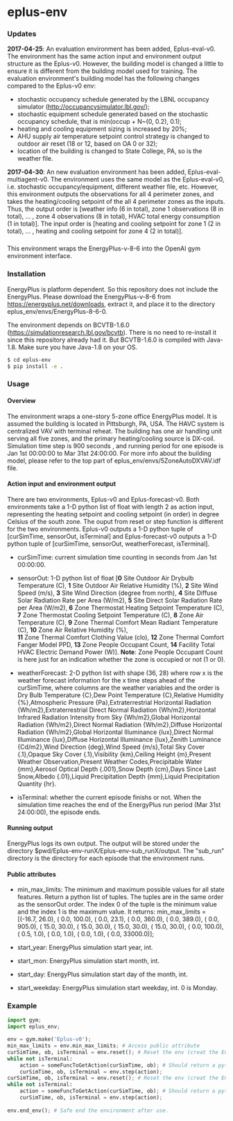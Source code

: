 # eplus-env
### Updates
**2017-04-25**: An evaluation environment has been added, Eplus-eval-v0. The environment has the same
action input and environment output structure as the Eplus-v0. However, the building model is changed
a little to ensure it is different from the building model used for training. The evaluation environment's 
building model has the following changes compared to the Eplus-v0 env:

* stochastic occupancy schedule generated by the LBNL occupancy simulator (http://occupancysimulator.lbl.gov/);
* stochastic equipment schedule generated based on the stochastic occupancy schedule, that is min(occup + N~(0, 0.2), 0.1);
* heating and cooling equipment sizing is increased by 20%;
* AHU supply air temperature setpoint control strategy is changed to outdoor air reset (18 or 12, based on OA 0 or 32);
* location of the building is changed to State College, PA, so is the weather file. 

**2017-04-30**: An new evaluation environment has been added, Eplus-eval-multiagent-v0. The environment uses the same model
as the Eplus-eval-v0, i.e. stochastic occupancy/equipment, different weather file, etc. However, this environment outputs 
the observations for all 4 perimeter zones, and takes the heating/cooling setpoint of the all 4 perimeter zones as the inputs. 
Thus, the output order is [weather info (6 in total), zone 1 observations (8 in total), ... , zone 4 observations (8 in total), HVAC total energy consumption
 (1 in total)]. The input order is [heating and cooling setpoint for zone 1 (2 in total), ... , heating and cooling setpoint for zone 4 (2 in total)].   

###
This environment wraps the EnergyPlus-v-8-6 into the OpenAI gym environment interface. 
### Installation
EnergyPlus is platform dependent. So this repository does not include the EnergyPlus. Please download
the EnergyPlus-v-8-6 from https://energyplus.net/downloads, extract it, and place it to the directory 
eplus_env/envs/EnergyPlus-8-6-0. 

The environment depends on BCVTB-1.6.0 (https://simulationresearch.lbl.gov/bcvtb). There 
is no need to re-install it since this repository already had it. But BCVTB-1.6.0 is compiled
with Java-1.8. Make sure you have Java-1.8 on your OS. 

```sh
$ cd eplus-env
$ pip install -e .
```
### Usage
#### Overview
The environment wraps a one-story 5-zone office EnergyPlus model. It is assumed the building is located in
Pittsburgh, PA, USA. The HAVC system is centralized VAV with terminal reheat. The building has one air handling
unit serving all five zones, and the primary heating/cooling source is DX-coil. Simulation time step is 900 seconds
, and running period for one episode is Jan 1st 00:00:00 to Mar 31st 24:00:00. For more info about the 
building model, please refer to the top part of eplus_env/envs/5ZoneAutoDXVAV.idf file. 
#### Action input and environment output
There are two environments, Eplus-v0 and Eplus-forecast-v0. Both environments take a 1-D python list of float with
length 2 as action input, representing the heating setpoint and cooling setpoint (in order) in degree Celsius of 
the south zone. The ouput from reset or step function is different for the two environments. Eplus-v0 outputs a 
1-D python tuple of [curSimTime, sensorOut, isTerminal] and Eplus-forecast-v0 outputs a 1-D python tuple of
[curSimTime, sensorOut, weatherForecast, isTerminal]. 

* curSimTime: current simulation time counting in seconds from Jan 1st 00:00:00.

* sensorOut: 1-D python list of float [**0** Site Outdoor Air Drybulb Temperature (C), 
                                       **1** Site Outdoor Air Relative Humidity (%), 
                                       **2** Site Wind Speed (m/s), 
                                       **3** Site Wind Direction (degree from north), 
                                       **4** Site Diffuse Solar Radiation Rate per Area (W/m2), 
                                       **5** Site Direct Solar Radiation Rate per Area (W/m2), 
                                       **6** Zone Thermostat Heating Setpoint Temperature (C), 
                                       **7** Zone Thermostat Cooling Setpoint Temperature (C),
                                       **8** Zone Air Temperature (C), 
                                       **9** Zone Thermal Comfort Mean Radiant Temperature (C), 
                                       **10** Zone Air Relative Humidity (%),  
                                       **11** Zone Thermal Comfort Clothing Value (clo), 
                                       **12** Zone Thermal Comfort Fanger Model PPD, 
                                       **13** Zone People Occupant Count, 
                                       **14** Facility Total HVAC Electric Demand Power (W)]. 
**Note**: Zone People Occupant Count is here just for an indication whether the zone is occupied or not (1 or 0). 

* weatherForecast: 2-D python list with shape (36, 28) where row x is the weather forecast information for 
the x time steps ahead of the curSimTime, where columns are the weather variables and the order is 
Dry Bulb Temperature {C},Dew Point Temperature
{C},Relative Humidity {%},Atmospheric Pressure {Pa},Extraterrestrial Horizontal Radiation
{Wh/m2},Extraterrestrial Direct Normal Radiation {Wh/m2},Horizontal Infrared
Radiation Intensity from Sky {Wh/m2},Global Horizontal Radiation {Wh/m2},Direct
Normal Radiation {Wh/m2},Diffuse Horizontal Radiation {Wh/m2},Global Horizontal
Illuminance {lux},Direct Normal Illuminance {lux},Diffuse Horizontal Illuminance
{lux},Zenith Luminance {Cd/m2},Wind Direction {deg},Wind Speed {m/s},Total Sky
Cover {.1},Opaque Sky Cover {.1},Visibility {km},Ceiling Height {m},Present Weather
Observation,Present Weather Codes,Precipitable Water {mm},Aerosol Optical Depth
{.001},Snow Depth {cm},Days Since Last Snow,Albedo {.01},Liquid Precipitation Depth
{mm},Liquid Precipitation Quantity {hr}.

* isTerminal: whether the current episode finishs or not. When the simulation time reaches the end of the 
EnergyPlus run period (Mar 31st 24:00:00), the episode ends. 

#### Running output

EnergyPlus logs its own output. The output will be stored under the directory $pwd/Eplus-env-runX/Eplus-env-sub_runX/output. The "sub_run" directory is the directory for each episode that the environment runs.

#### Public attributes
* min_max_limits: The minimum and maximum possible values for all state features. Return a python list of tuples. The tuples are in the same
order as the sensorOut order. The index 0 of the tuple is the minimum value and the index 1 is the maximum value. It returns:
min_max_limits = [(-16.7, 26.0),
                  (  0.0, 100.0),
                  (  0.0, 23.1),
                  (  0.0, 360.0),
                  (  0.0, 389.0),
                  (  0.0, 905.0),
                  ( 15.0, 30.0),
                  ( 15.0, 30.0),
                  ( 15.0, 30.0),
                  ( 15.0, 30.0),
                  (  0.0, 100.0),
                  (  0.5, 1.0),
                  (  0.0, 1.0),
                  (  0.0, 1.0),
                  (  0.0, 33000.0)];

* start_year: EnergyPlus simulation start year, int.
* start_mon: EnergyPlus simulation start month, int.
* start_day: EnergyPlus simulation start day of the month, int.
* start_weekday: EnergyPlus simulation start weekday, int. 0 is Monday. 


### Example

```python
import gym;
import eplus_env;

env = gym.make('Eplus-v0');
min_max_limits = env.min_max_limits; # Access public attribute
curSimTime, ob, isTerminal = env.reset(); # Reset the env (creat the EnergyPlus subprocess)
while not isTerminal:
    action = someFuncToGetAction(curSimTime, ob); # Should return a python list of float with len 2
    curSimTime, ob, isTerminal = env.step(action);
curSimTime, ob, isTerminal = env.reset(); # Reset the env (creat the EnergyPlus subprocess)
while not isTerminal:
    action = someFuncToGetAction(curSimTime, ob); # Should return a python list of float with len 2
    curSimTime, ob, isTerminal = env.step(action);
                  
env.end_env(); # Safe end the environment after use. 
```
